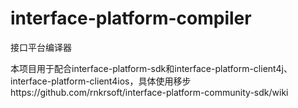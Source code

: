 # interface-platform-compiler
接口平台编译器

本项目用于配合interface-platform-sdk和interface-platform-client4j、interface-platform-client4ios，具体使用移步https://github.com/rnkrsoft/interface-platform-community-sdk/wiki
